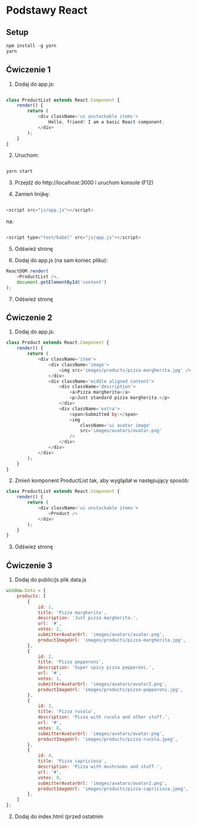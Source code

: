 # Podstawy React

## Setup

```javascript
npm install -g yarn
yarn
```

## Ćwiczenie 1

1. Dodaj do app.js:
```javascript

class ProductList extends React.Component {
    render() {
        return (
            <div className='ui unstackable items'>
                Hello, friend! I am a basic React component.
            </div>
        );
    }
}

```

2. Uruchom:

```javascript

yarn start

```

3. Przejdź do http://localhost:3000 i uruchom konsole (F12)

4. Zamień linijkę:

```javascript

<script src="js/app.js"></script>

```

na:

```javascript

<script type="text/babel" src="js/app.js"></script>

```

5. Odśwież stronę

6. Dodaj do app.js (na sam koniec pliku):

```javascript
ReactDOM.render(
    <ProductList />,
    document.getElementById('content')
);
```

7. Odśwież stronę

## Ćwiczenie 2

1. Dodaj do app.js:

```javascript
class Product extends React.Component {
    render() {
        return (
            <div className='item'>
                <div className='image'>
                    <img src='images/products/pizza-margherita.jpg' />
                </div>
                <div className='middle aligned content'>
                    <div className='description'>
                        <a>Pizza margherita</a>
                        <p>Just standard pizza margherita.</p>
                    </div>
                    <div className='extra'>
                        <span>Submitted by:</span>
                        <img
                            className='ui avatar image'
                            src='images/avatars/avatar.png'
                        />
                    </div>
                </div>
            </div>
        );
    }
}
```

2. Zmień komponent ProductList tak, aby wyglądał w następujący sposób:

```javascript
class ProductList extends React.Component {
    render() {
        return (
            <div className='ui unstackable items'>
                <Product />
            </div>
        );
    }
}
```

3. Odśwież stronę

## Ćwiczenie 3

1. Dodaj do public/js plik data.js

```javascript
window.Data = {
    products: [
        {
            id: 1,
            title: 'Pizza margherita',
            description: 'Just pizza margherita.',
            url: '#',
            votes: 2,
            submitterAvatarUrl: 'images/avatars/avatar.png',
            productImageUrl: 'images/products/pizza-margherita.jpg',
        },
        {
            id: 2,
            title: 'Pizza pepperoni',
            description: 'Super spicy pizza pepperoni.',
            url: '#',
            votes: 1,
            submitterAvatarUrl: 'images/avatars/avatar2.png',
            productImageUrl: 'images/products/pizza-pepperoni.jpg',
        },
        {
            id: 3,
            title: 'Pizza rucola',
            description: 'Pizza with rucola and other stuff.',
            url: '#',
            votes: 8,
            submitterAvatarUrl: 'images/avatars/avatar.png',
            productImageUrl: 'images/products/pizza-rucola.jpeg',
        },
        {
            id: 4,
            title: 'Pizza capriciosa',
            description: 'Pizza with mushrooms and stuff.',
            url: '#',
            votes: 9,
            submitterAvatarUrl: 'images/avatars/avatar2.png',
            productImageUrl: 'images/products/pizza-capriciosa.jpeg',
        },
    ]
};
```

2. Dodaj do index.html (przed ostatnim <script>...)

```javascript
<script src="js/data.js"></script>
```

3. Zmodyfikuj ProductList

```javascript
class ProductList extends React.Component {
    render() {
        const product = window.Data.products[0];

        return (
            <div className='ui unstackable items'>
                <Product
                    id={product.id}
                    title={product.title}
                    description={product.description}
                    url={product.url}
                    votes={product.votes}
                    submitterAvatarUrl={product.submitterAvatarUrl}
                    productImageUrl={product.productImageUrl}
                />
            </div>
        );
    }
}
```

4. Zmodyfikuj Product

```javascript
class Product extends React.Component {
    render() {
        return (
            <div className='item'>
                <div className='image'>
                    <img src={this.props.productImageUrl} />
                </div>
                <div className='middle aligned content'>
                    <div className='header'>
                        <a>
                            <i className='large caret up icon' />
                        </a>
                        {this.props.votes}
                    </div>
                    <div className='description'>
                        <a href={this.props.url}>
                            {this.props.title}
                        </a>
                        <p>
                            {this.props.description}
                        </p>
                    </div>
                    <div className='extra'>
                        <span>Submitted by:</span>
                        <img
                            className='ui avatar image'
                            src={this.props.submitterAvatarUrl}
                        />
                    </div>
                </div>
            </div>
        );
    }
}
```

5. Odśwież stronę

## Ćwiczenie 4

1. Zmodyfikuj ProductList

```javascript
class ProductList extends React.Component {
    render() {
        const productComponents = window.Data.products.map((product) => (
            <Product
                key={'product-' + product.id}
                id={product.id}
                title={product.title}
                description={product.description}
                url={product.url}
                votes={product.votes}
                submitterAvatarUrl={product.submitterAvatarUrl}
                productImageUrl={product.productImageUrl}
            />
        ));
        return (
            <div className='ui unstackable items'>
                {productComponents}
            </div>
        )
    }
}
```

2. Odśwież stronę

3. Zmodyfikuj ProductList (dodanie sortowania)

```javascript
class ProductList extends React.Component {
    render() {
        const products = window.Data.products
            .concat()
            .sort((a, b) => (
                b.votes - a.votes
            ));
        const productComponents = products.map((product) => (
            <Product
                key={'product-' + product.id}
                id={product.id}
                title={product.title}
                description={product.description}
                url={product.url}
                votes={product.votes}
                submitterAvatarUrl={product.submitterAvatarUrl}
                productImageUrl={product.productImageUrl}
            />
        ));
        return (
            <div className='ui unstackable items'>
                {productComponents}
            </div>
        )
    }
}
```

## Ćwiczenie 5

1. Dodaj metodę do ProductList

```javascript
class ProductList extends React.Component {
    handleProductUpVote(productId) {
        console.log(productId + ' was upvoted.');
    }
```

2. Zmodyfikuj ProductList

```javascript
        const productComponents = products.map((product) => (
            <Product
                key={'product-' + product.id}
                id={product.id}
                title={product.title}
                description={product.description}
                url={product.url}
                votes={product.votes}
                submitterAvatarUrl={product.submitterAvatarUrl}
                productImageUrl={product.productImageUrl}
                onVote={this.handleProductUpVote}
            />
        ));
```

3. Dodaj metodę do Product

```javascript
    handleUpVote() {
        this.props.onVote(this.props.id);
    }
```

4. Zmodyfikuj render() w Product

```javascript
                <div className='middle aligned content'>
                    <div className='header'>
                        <a onClick={this.handleUpVote}>
                            <i className='large caret up icon' />
                        </a>
                        {this.props.votes}
                    </div>
```

5. Odśwież stronę i sprawdź czy działa głosowanie

6. Dodaj konstruktor do Product

```javascript
    constructor(props) {
        super(props);
        this.handleUpVote = this.handleUpVote.bind(this);
    }
```

7. Odśwież stronę i zagłosuj

## Ćwiczenie 6

1. Dodaj konstruktor do ProductList

```javascript
    constructor(props) {
        super(props);
        this.state = {
            products: [],
        };
    }
```

2. Zmodyfukuj render() w ProductList

```javascript
    render() {
        const products = this.state.products
            .concat()
            .sort((a, b) => (
                b.votes - a.votes
            ));
```

3. Odśwież stronę

4. Dodaj metodę do ProductList

```javascript
    componentDidMount() {
        this.setState({ products: window.Data.products });
    }
```

5. Odśwież stronę

6. Zmodyfikuj handleProductUpVote() w ProductList

```javascript
    handleProductUpVote(productId) {
        const nextProducts = this.state.products.map((product) => {
            if (product.id === productId) {
                return Object.assign({}, product, {
                    votes: product.votes + 1,
                });
            } else {
                return product;
            }
        });
        this.setState({
            products: nextProducts,
        });
    }
```

7. Zmodyfikuj konstruktor ProductList

```javascript
    constructor(props) {
        super(props);
        this.state = {
            products: [],
        };

        this.handleProductUpVote = this.handleProductUpVote.bind(this);
    }
```

8. Odśwież stronę

## Ćwiczenie 7

1. Zmodyfikuj handleUpVote() w Product

```javascript
    handleUpVote = () => (
        this.props.onVote(this.props.id)
    );
```

2. Usuń konstruktor w Product

3. Zmodyfikuj handleUpVote() w ProductList

```javascript
handleProductUpVote = (productId) => {
```

4. Usuń konstruktor w ProductList

5. Dodaj do ProductList

```javascript
class ProductList extends React.Component {
    state = {
        products: [],
    };
```

6. Odśwież stronę

## Ćwiczenie 8

1. Zrób checkout brancha "8-data-from-server-init"

2. Wykonaj

```javascript
yarn
```

3. Dodaj funkcję getProducts() do client.js

```javascript
window.client = (function() {
    function getProducts(success) {
        return fetch('/api/products', {
            headers: {
                Accept: 'application/json',
            }
        })
            .then(checkStatus)
            .then(parseJSON)
            .then(success)
    }
```

4. Dodaj metodę loadProductsFromServer() do ProductList

```javascript
    loadProductsFromServer() {
        window.client.getProducts((data) => {
            this.setState({ products: data });
        });
    }
```

5. Zmodyfikuj componentDidMount() w ProductList

```javascript
    componentDidMount() {
        this.loadProductsFromServer();
    }
```

6. Odśwież stronę
